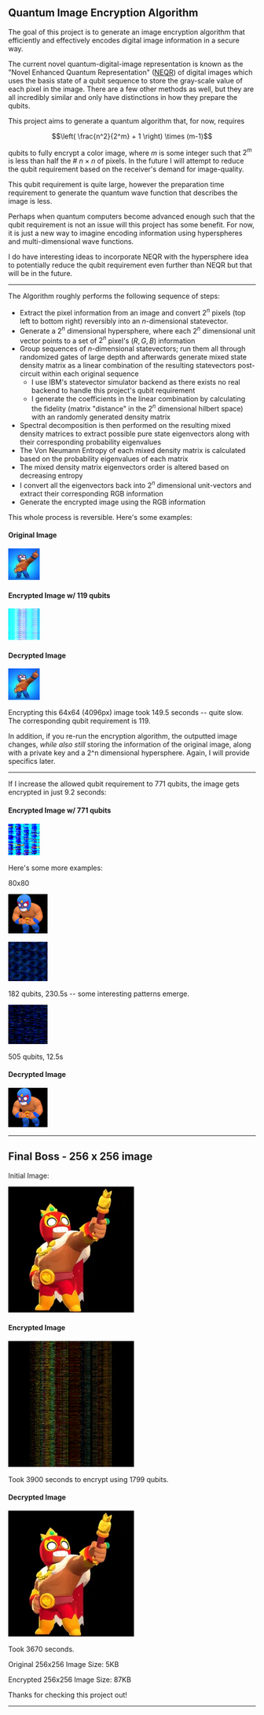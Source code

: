 ## Quantum Image Encryption Algorithm 

The goal of this project is to generate an image encryption algorithm that
efficiently and effectively encodes digital image information in a secure way. 

The current novel quantum-digital-image representation is known as the "Novel
Enhanced Quantum Representation"
([NEQR](https://link.springer.com/article/10.1007/s11128-013-0567-z_)) of digital images which uses the basis state of a qubit sequence to store the gray-scale value of each pixel in the image. There are a few other methods as well, but they are all incredibly similar and only have distinctions in how they prepare the qubits.

This project aims to generate a quantum algorithm that, for now, requires 

$$\left( \frac{n^2}{2^m}  + 1 \right) \times (m-1)$$ 

qubits to fully encrypt a color image, where $m$ is some integer such that $2^m$ is less than half the # $n\times n$ of pixels. In the future I will attempt
to reduce the qubit requirement based on the receiver's demand for
image-quality.

This qubit requirement is quite large, however the preparation time requirement
to generate the quantum wave function that describes the image is less. 

Perhaps when quantum computers become advanced enough such that the qubit
requirement is not an issue will this project has some benefit. For now, it is
just a new way to imagine encoding information using hyperspheres and multi-dimensional wave functions.

I do have interesting ideas to incorporate NEQR with the hypersphere idea to
potentially reduce the qubit requirement even further than NEQR but that will
be in the future.

---

The Algorithm roughly performs the following sequence of steps: 

- Extract the pixel information from an image and convert $2^n$ pixels (top
  left to bottom right)
  reversibly into an $n$-dimensional statevector. 
- Generate a $2^n$ dimensional hypersphere, where each $2^n$ dimensional unit
  vector points to a set of $2^n$ pixel's $(R,G,B)$ information
- Group sequences of $n$-dimensional statevectors; run them all through
  randomized gates of large depth and afterwards generate mixed state density
  matrix as a linear combination of the resulting statevectors post-circuit
  within each original sequence 
  - I use IBM's statevector simulator backend as there exists no real backend
    to handle this project's qubit requirement
  - I generate the coefficients in the linear combination by calculating the 
    fidelity (matrix "distance" in the $2^n$ dimensional hilbert space) with an
    randomly generated density matrix
- Spectral decomposition is then performed on the resulting mixed density
  matrices to extract possible pure state eigenvectors along with their
  corresponding probability eigenvalues 
- The Von Neumann Entropy of each mixed density matrix is calculated based on
  the probability eigenvalues of each matrix
- The mixed density matrix eigenvectors order is altered based on decreasing entropy
- I convert all the eigenvectors back into $2^n$ dimensional unit-vectors and
  extract their corresponding RGB information 
- Generate the encrypted image using the RGB information


This whole process is reversible. Here's some examples: 


#### Original Image

![](images/el_primo_square.jpg)

#### Encrypted Image w/ 119 qubits

![](images/encrypted/el_primo_square-119_qubits.png)

#### Decrypted Image

![](images/decrypted/el_primo_square_119_decrypted.png)

Encrypting this 64x64 (4096px) image took 149.5 seconds -- quite slow. The
corresponding qubit requirement is 119.

In addition, if you re-run the encryption algorithm, the outputted image
changes, *while also still* storing the information of the original image,
along with a private key and a 2^n dimensional hypersphere. Again, I will
provide specifics later.

---

If I increase the allowed qubit requirement to 771 qubits, the image gets
encrypted in just 9.2 seconds: 

#### Encrypted Image w/ 771 qubits

![](images/encrypted/el_primo_square-771_qubits.png)

Here's some more examples: 

80x80

![](images/el_primo_2_square.png)


![](images/encrypted/el_primo_2_square-182_qubits.png)

182 qubits, 230.5s -- some interesting patterns emerge. 

![](images/encrypted/el_primo_2_square-505_qubits.png)

505 qubits, 12.5s

#### Decrypted Image

![](images/decrypted/el_primo_2_square_505_decrypted.png)

---

## Final Boss - 256 x 256 image

Initial Image:

![](images/el_primo_skin.png)

#### Encrypted Image

![](images/encrypted/el_primo_skin-1799_qubits.png)

Took 3900 seconds to encrypt using 1799 qubits. 

#### Decrypted Image

![](images/decrypted/el_primo_skin_1799_decrypted.png)

Took 3670 seconds. 

Original 256x256 Image Size: 5KB

Encrypted 256x256 Image Size: 87KB

Thanks for checking this project out! 

---





